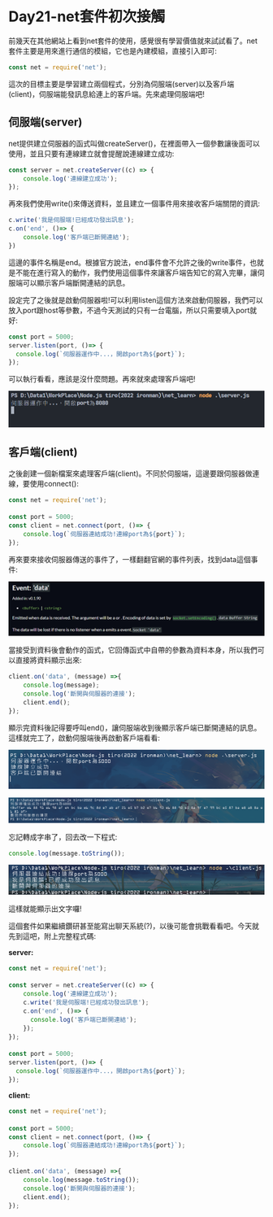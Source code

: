 # Day21-net套件初次接觸

前幾天在其他網站上看到net套件的使用，感覺很有學習價值就來試試看了。net套件主要是用來進行通信的模組，它也是內建模組，直接引入即可:

```javascript
const net = require('net');
```

這次的目標主要是學習建立兩個程式，分別為伺服端(server)以及客戶端(client)，伺服端能發訊息給連上的客戶端。先來處理伺服端吧!

## 伺服端(server)

net提供建立伺服器的函式叫做createServer()，在裡面帶入一個參數讓後面可以使用，並且只要有連線建立就會提醒說連線建立成功:

```javascript
const server = net.createServer((c) => {
    console.log('連線建立成功');
});
```

再來我們使用write()來傳送資料，並且建立一個事件用來接收客戶端關閉的資訊:

```javascript
c.write('我是伺服端!已經成功發出訊息');
c.on('end', ()=> {
    console.log('客戶端已斷開連結');
})
```
這邊的事件名稱是end。根據官方說法，end事件會不允許之後的write事件，也就是不能在進行寫入的動作，我們使用這個事件來讓客戶端告知它的寫入完畢，讓伺服端可以顯示客戶端斷開連結的訊息。

設定完了之後就是啟動伺服器啦!可以利用listen這個方法來啟動伺服器，我們可以放入port跟host等參數，不過今天測試的只有一台電腦，所以只需要填入port就好:

```javascript
const port = 5000;
server.listen(port, ()=> {
  console.log(`伺服器運作中...，開啟port為${port}`);
});
```

可以執行看看，應該是沒什麼問題。再來就來處理客戶端吧!

![Day21-01](./img/Day21/01.png)

## 客戶端(client)

之後創建一個新檔案來處理客戶端(client)。不同於伺服端，這邊要跟伺服器做連線，要使用connect():

```javascript
const net = require('net');

const port = 5000;
const client = net.connect(port, ()=> {
    console.log(`伺服器連結成功!連線port為${port}`);
});
```

再來要來接收伺服器傳送的事件了，一樣翻翻官網的事件列表，找到data這個事件:

![Day21-02](./img/Day21/02.png)

當接受到資料後會動作的函式，它回傳函式中自帶的參數為資料本身，所以我們可以直接將資料顯示出來:

```javascript
client.on('data', (message) =>{
    console.log(message);
    console.log('斷開與伺服器的連接');
    client.end();
});
```

顯示完資料後記得要呼叫end()，讓伺服端收到後顯示客戶端已斷開連結的訊息。這樣就完工了，啟動伺服端後再啟動客戶端看看:

![Day21-03](./img/Day21/03.png)

![Day21-04](./img/Day21/04.png)

忘記轉成字串了，回去改一下程式:
```javascript
console.log(message.toString());
```

![Day21-05](./img/Day21/05.png)

這樣就能顯示出文字囉!

這個套件如果繼續鑽研甚至能寫出聊天系統(?)，以後可能會挑戰看看吧。今天就先到這吧，附上完整程式碼:

**server:**

```javascript
const net = require('net');

const server = net.createServer((c) => {
    console.log('連線建立成功');
    c.write('我是伺服端!已經成功發出訊息');
    c.on('end', ()=> {
      console.log('客戶端已斷開連結');
    });
});

const port = 5000;
server.listen(port, ()=> {
  console.log(`伺服器運作中...，開啟port為${port}`);
});
```

**client:**

```javascript
const net = require('net');

const port = 5000;
const client = net.connect(port, ()=> {
    console.log(`伺服器連結成功!連線port為${port}`);
});

client.on('data', (message) =>{
    console.log(message.toString());
    console.log('斷開與伺服器的連接');
    client.end();
});
```
